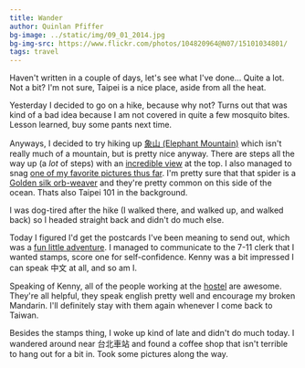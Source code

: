 ```yaml
---
title: Wander
author: Quinlan Pfiffer
bg-image: ../static/img/09_01_2014.jpg
bg-img-src: https://www.flickr.com/photos/104820964@N07/15101034801/
tags: travel
---
```


Haven't written in a couple of days, let's see what I've done... Quite a lot. Not a
bit? I'm not sure, Taipei is a nice place, aside from all the heat.

Yesterday I decided to go on a hike, because why not? Turns out that was kind of
a bad idea because I am not covered in quite a few mosquito bites. Lesson
learned, buy some pants next time.

Anyways, I decided to try hiking up [象山 (Elephant Mountain)](http://www.tripadvisor.com/Attraction_Review-g293913-d2019764-Reviews-Elephant_Mountain_aka_Nangang_District_Hiking_Trail-Taipei.html)
which isn't really much of a mountain, but is pretty nice anyway. There are
steps all the way up (a _lot_ of steps) with an [incredible view](https://www.flickr.com/photos/104820964@N07/15091326845/) at the top.
I also managed to snag [one of my favorite pictures thus far](https://www.flickr.com/photos/104820964@N07/15088316371/in/photostream/). I'm pretty
sure that that spider is a [Golden silk orb-weaver](http://en.wikipedia.org/wiki/Golden_silk_orb-weaver)
and they're pretty common on this side of the ocean. Thats also Taipei 101 in
the background.

I was dog-tired after the hike (I walked there, and walked up, and walked back)
so I headed straight back and didn't do much else.

Today I figured I'd get the postcards I've been meaning to send out, which was a
[fun little adventure](https://twitter.com/WAallLy/status/506379849401790464).
I managed to communicate to the 7-11 clerk that I wanted stamps, score one for
self-confidence. Kenny was a bit impressed I can speak 中文 at all, and so am I.

Speaking of Kenny, all of the people working at the
[hostel](https://www.airbnb.com/rooms/3200960) are awesome. They're all helpful,
they speak english pretty well and encourage my broken Mandarin. I'll definitely
stay with them again whenever I come back to Taiwan.

Besides the stamps thing, I woke up kind of late and didn't do much today. I
wandered around near 台北車站 and found a coffee shop that isn't terrible to
hang out for a bit in. Took some pictures along the way.
